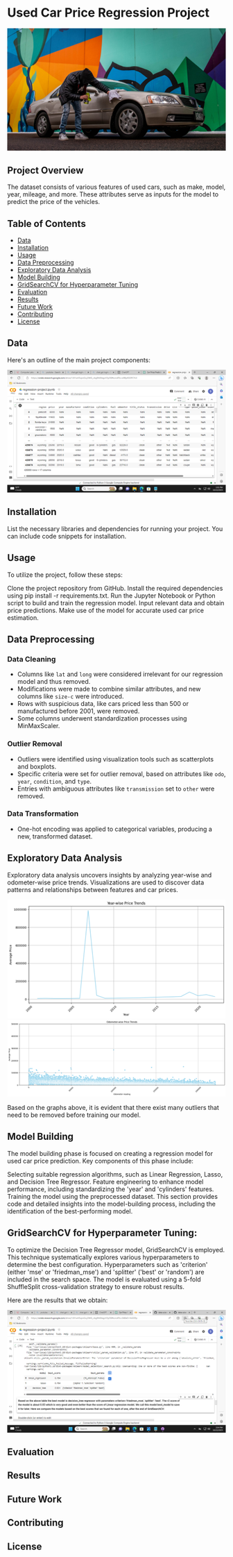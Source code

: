 # Used Car Price Regression Project

![Shakira](https://github.com/shahriar-math1364/data-science-/blob/main/Project1/usedcar.jpg)

## Project Overview
The dataset consists of various features of used cars, such as make, model, year, mileage, and more. These attributes serve as inputs for the model to predict the price of the vehicles.

## Table of Contents
- [Data](#data)
- [Installation](#installation)
- [Usage](#usage)
- [Data Preprocessing](#data-preprocessing)
- [Exploratory Data Analysis](#exploratory-data-analysis)
- [Model Building](#model-building)
- [GridSearchCV for Hyperparameter Tuning](#gridsearchcv-for-hyperparameter-tuning) 
- [Evaluation](#evaluation)
- [Results](#results)
- [Future Work](#future-work)
- [Contributing](#contributing)
- [License](#license)

## Data
 Here's an outline of the main project components:

![data](https://github.com/shahriar-math1364/data-science-/blob/main/Project1/Screenshot.png)

## Installation
List the necessary libraries and dependencies for running your project. You can include code snippets for installation.

## Usage

To utilize the project, follow these steps:

Clone the project repository from GitHub.
Install the required dependencies using pip install -r requirements.txt.
Run the Jupyter Notebook or Python script to build and train the regression model.
Input relevant data and obtain price predictions.
Make use of the model for accurate used car price estimation.

## Data Preprocessing

### Data Cleaning
- Columns like `lat` and `long` were considered irrelevant for our regression model and thus removed.
- Modifications were made to combine similar attributes, and new columns like `size-c` were introduced.
- Rows with suspicious data, like cars priced less than 500 or manufactured before 2001, were removed.
- Some columns underwent standardization processes using MinMaxScaler.

### Outlier Removal
- Outliers were identified using visualization tools such as scatterplots and boxplots.
- Specific criteria were set for outlier removal, based on attributes like `odo`, `year`, `condition`, and `type`.
- Entries with ambiguous attributes like `transmission` set to `other` were removed.

### Data Transformation
- One-hot encoding was applied to categorical variables, producing a new, transformed dataset.


## Exploratory Data Analysis
Exploratory data analysis uncovers insights by analyzing year-wise and odometer-wise price trends. Visualizations are used to discover data patterns and relationships between features and car prices.

![year-wise trend](https://github.com/shahriar-math1364/data-science-/blob/main/Project1/year-wise-trend.png)
![odometer reading vs price](https://github.com/shahriar-math1364/data-science-/blob/main/Project1/odometer-price.png)

Based on the graphs above, it is evident that there exist many outliers that need to be removed before training our model. 

## Model Building
The model building phase is focused on creating a regression model for used car price prediction. Key components of this phase include:

Selecting suitable regression algorithms, such as Linear Regression, Lasso, and Decision Tree Regressor.
Feature engineering to enhance model performance, including standardizing the 'year' and 'cylinders' features.
Training the model using the preprocessed dataset.
This section provides code and detailed insights into the model-building process, including the identification of the best-performing model.



## GridSearchCV for Hyperparameter Tuning:
To optimize the Decision Tree Regressor model, GridSearchCV is employed. This technique systematically explores various hyperparameters to determine the best configuration.
Hyperparameters such as 'criterion' (either 'mse' or 'friedman_mse') and 'splitter' ('best' or 'random') are included in the search space.
The model is evaluated using a 5-fold ShuffleSplit cross-validation strategy to ensure robust results.

Here are the results that we obtain:

![results](https://github.com/shahriar-math1364/data-science-/blob/main/Project1/result.png)

## Evaluation


## Results


## Future Work


## Contributing

## License


